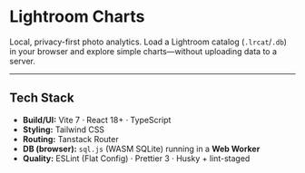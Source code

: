 # Lightroom Charts

Local, privacy-first photo analytics. Load a Lightroom catalog (`.lrcat`/`.db`) in your browser and explore simple charts—without uploading data to a server.

---

## Tech Stack

- **Build/UI:** Vite 7 · React 18+ · TypeScript
- **Styling:** Tailwind CSS
- **Routing:** Tanstack Router
- **DB (browser):** `sql.js` (WASM SQLite) running in a **Web Worker**
- **Quality:** ESLint (Flat Config) · Prettier 3 · Husky + lint-staged
